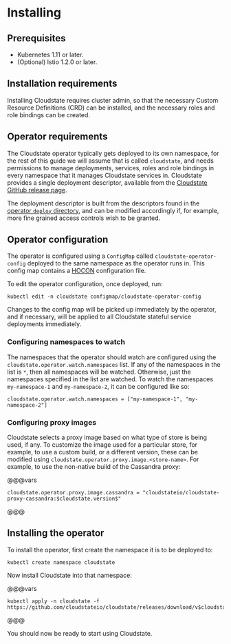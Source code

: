 # Installing

## Prerequisites

* Kubernetes 1.11 or later.
* (Optional) Istio 1.2.0 or later.

## Installation requirements

Installing Cloudstate requires cluster admin, so that the necessary Custom Resource Definitions (CRD) can be installed, and the necessary roles and role bindings can be created.

## Operator requirements

The Cloudstate operator typically gets deployed to its own namespace, for the rest of this guide we will assume that is called `cloudstate`, and needs permissions to manage deployments, services, roles and role bindings in every namespace that it manages Cloudstate services in. Cloudstate provides a single deployment descriptor, available from the [Cloudstate GitHub release page](https://github.com/cloudstateio/cloudstate/releases).

The deployment descriptor is built from the descriptors found in the [operator `deploy` directory](https://github.com/cloudstateio/cloudstate/blob/master/operator/deploy/), and can be modified accordingly if, for example, more fine grained access controls wish to be granted.

## Operator configuration

The operator is configured using a `ConfigMap` called `cloudstate-operator-config` deployed to the same namespace as the operator runs in. This config map contains a [HOCON](https://github.com/lightbend/config/blob/master/HOCON.md) configuration file.

To edit the operator configuration, once deployed, run:

```
kubectl edit -n cloudstate configmap/cloudstate-operator-config
```

Changes to the config map will be picked up immediately by the operator, and if necessary, will be applied to all Cloudstate stateful service deployments immediately.

### Configuring namespaces to watch

The namespaces that the operator should watch are configured using the `cloudstate.operator.watch.namespaces` list. If any of the namespaces in the list is `*`, then all namespaces will be watched. Otherwise, just the namespaces specified in the list are watched. To watch the namespaces `my-namespace-1` and `my-namespace-2`, it can be configured like so:

```hocon
cloudstate.operator.watch.namespaces = ["my-namespace-1", "my-namespace-2"]
```

### Configuring proxy images

Cloudstate selects a proxy image based on what type of store is being used, if any. To customize the image used for a particular store, for example, to use a custom build, or a different version, these can be modified using `cloudstate.operator.proxy.image.<store-name>`. For example, to use the non-native build of the Cassandra proxy:

@@@vars
```hocon
cloudstate.operator.proxy.image.cassandra = "cloudstateio/cloudstate-proxy-cassandra:$cloudstate.version$"
```
@@@

## Installing the operator

To install the operator, first create the namespace it is to be deployed to:

```
kubectl create namespace cloudstate
```

Now install Cloudstate into that namespace:

@@@vars
```
kubectl apply -n cloudstate -f https://github.com/cloudstateio/cloudstate/releases/download/v$cloudstate.version$/cloudstate-$cloudstate.version$.yaml
```
@@@

You should now be ready to start using Cloudstate.
